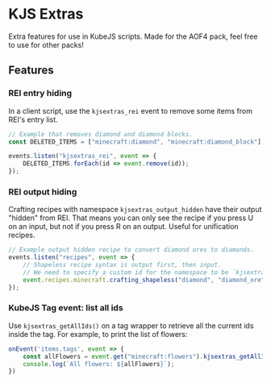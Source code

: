 # KJS Extras
Extra features for use in KubeJS scripts. Made for the AOF4 pack, feel free to use for other packs!

## Features
### REI entry hiding
In a client script, use the `kjsextras_rei` event to remove some items from REI's entry list.
```js
// Example that removes diamond and diamond blocks.
const DELETED_ITEMS = ["minecraft:diamond", "minecraft:diamond_block"];

events.listen("kjsextras_rei", event => {
    DELETED_ITEMS.forEach(id => event.remove(id));
});
```

### REI output hiding
Crafting recipes with namespace `kjsextras_output_hidden` have their output "hidden" from REI.
That means you can only see the recipe if you press U on an input, but not if you press R on an output.
Useful for unification recipes.
```js
// Example output hidden recipe to convert diamond ores to diamonds.
events.listen("recipes", event => {
    // Shapeless recipe syntax is output first, then input.
    // We need to specify a custom id for the namespace to be `kjsextras_output_hidden`.
    event.recipes.minecraft.crafting_shapeless("diamond", "diamond_ore").id("kjsextras_output_hidden:ore_to_diamond");
});
```

### KubeJS Tag event: list all ids
Use `kjsextras_getAllIds()` on a tag wrapper to retrieve all the current ids inside the tag.
For example, to print the list of flowers:
```js
onEvent('items.tags', event => {
    const allFlowers = event.get("minecraft:flowers").kjsextras_getAllIds();
    console.log(`All flowers: ${allFlowers}`);
})
```